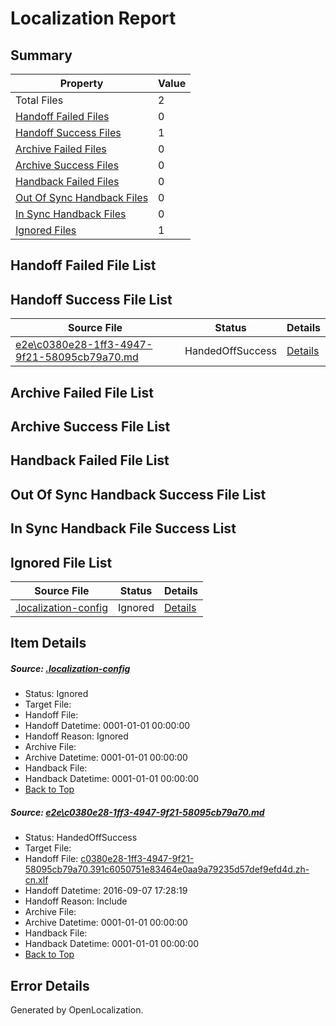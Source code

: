 # <a name='report-top'></a> Localization Report

## Summary
 Property | Value 
 -------- | ----- 
 Total Files | 2
[ Handoff Failed Files ](#handoff-failed-list)| 0
[ Handoff Success Files ](#handoff-success-list)| 1
[ Archive Failed Files ](#archive-failed-list)| 0
[ Archive Success Files ](#archive-success-list)| 0
[ Handback Failed Files ](#handback-failed-list)| 0
[ Out Of Sync Handback Files ](#outofsync-handback-success-list)| 0
[ In Sync Handback Files ](#insync-handback-success-list)| 0
[ Ignored Files ](#ignored-list)| 1

## <a name='handoff-failed-list'></a> Handoff Failed File List

## <a name='handoff-success-list'></a> Handoff Success File List
 Source File | Status | Details 
 ----------- | ------ | ------- 
 [e2e\c0380e28-1ff3-4947-9f21-58095cb79a70.md](https://github.com/OpenLocalizationTestOrg/ol-test0/blob/090cc2d5c986ea9cb5d0fd8ad25f58ac196f6097/e2e/c0380e28-1ff3-4947-9f21-58095cb79a70.md) | HandedOffSuccess | [Details](#a336bed40d9221bff424229bf5ab4896173758ea1)

## <a name='archive-failed-list'></a> Archive Failed File List

## <a name='archive-success-list'></a> Archive Success File List

## <a name='handback-failed-list'></a> Handback Failed File List

## <a name='outofsync-handback-success-list'></a> Out Of Sync Handback Success File List

## <a name='insync-handback-success-list'></a> In Sync Handback File Success List

## <a name='ignored-list'></a> Ignored File List
 Source File | Status | Details 
 ----------- | ------ | ------- 
 [.localization-config](https://github.com/OpenLocalizationTestOrg/ol-test0/blob/090cc2d5c986ea9cb5d0fd8ad25f58ac196f6097/.localization-config) | Ignored | [Details](#3d4f252ac210baf56311d7e97dcc2db10974dbd20)

## Item Details
##### <a name='3d4f252ac210baf56311d7e97dcc2db10974dbd20'></a> Source: [.localization-config](https://github.com/OpenLocalizationTestOrg/ol-test0/blob/090cc2d5c986ea9cb5d0fd8ad25f58ac196f6097/.localization-config)
* Status: Ignored
* Target File: 
* Handoff File: 
* Handoff Datetime: 0001-01-01 00:00:00
* Handoff Reason: Ignored
* Archive File: 
* Archive Datetime: 0001-01-01 00:00:00
* Handback File: 
* Handback Datetime: 0001-01-01 00:00:00
* [Back to Top](#report-top)

##### <a name='a336bed40d9221bff424229bf5ab4896173758ea1'></a> Source: [e2e\c0380e28-1ff3-4947-9f21-58095cb79a70.md](https://github.com/OpenLocalizationTestOrg/ol-test0/blob/090cc2d5c986ea9cb5d0fd8ad25f58ac196f6097/e2e/c0380e28-1ff3-4947-9f21-58095cb79a70.md)
* Status: HandedOffSuccess
* Target File: 
* Handoff File: [c0380e28-1ff3-4947-9f21-58095cb79a70.391c6050751e83464e0aa9a79235d57def9efd4d.zh-cn.xlf](https://github.com/OpenLocalizationTestOrg/ol-test0-handoff/blob/13b68d1af87982ae291f1ecbb4638c66ff08c5ea/ol-handoff/OpenLocalizationTestOrg/ol-test0-zhcn/ci/ht/c0380e28-1ff3-4947-9f21-58095cb79a70.391c6050751e83464e0aa9a79235d57def9efd4d.zh-cn.xlf)
* Handoff Datetime: 2016-09-07 17:28:19
* Handoff Reason: Include
* Archive File: 
* Archive Datetime: 0001-01-01 00:00:00
* Handback File: 
* Handback Datetime: 0001-01-01 00:00:00
* [Back to Top](#report-top)


## Error Details

Generated by OpenLocalization.

